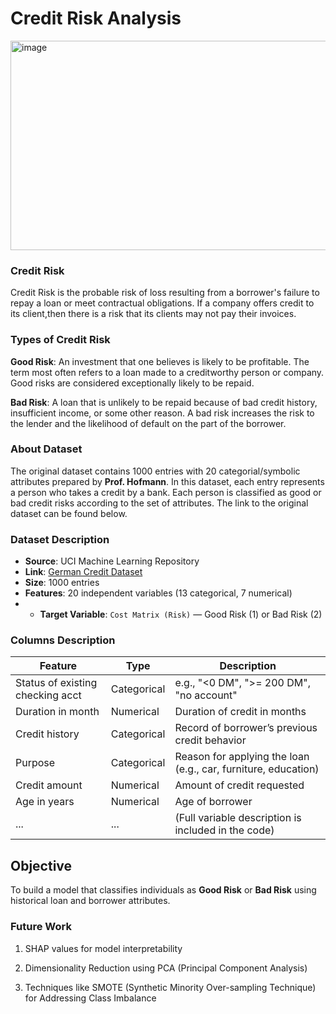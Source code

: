# Credit Risk Analysis
<img width="730" height="335" alt="image" src="https://github.com/user-attachments/assets/72ef46c0-fb93-44c5-b63c-cc8ffc9ad759" />


### Credit Risk
Credit Risk is the probable risk of loss resulting from a borrower's failure to repay a loan or meet contractual obligations. If a company offers credit to its client,then there is a risk that its clients may not pay their invoices.

### Types of Credit Risk
**Good Risk**: An investment that one believes is likely to be profitable. The term most often refers to a loan made to a creditworthy person or company. Good risks are considered exceptionally likely to be repaid.

**Bad Risk**: A loan that is unlikely to be repaid because of bad credit history, insufficient income, or some other reason. A bad risk increases the risk to the lender and the likelihood of default on the part of the borrower.

### About Dataset

The original dataset contains 1000 entries with 20 categorial/symbolic attributes prepared by **Prof. Hofmann**. In this dataset, each entry represents a person who takes a credit by a bank. Each person is classified as good or bad credit risks according to the set of attributes. The link to the original dataset can be found below.

### Dataset Description

- **Source**: UCI Machine Learning Repository  
- **Link**: [German Credit Dataset](https://archive.ics.uci.edu/dataset/144/statlog+german+credit+data)  
- **Size**: 1000 entries  
- **Features**: 20 independent variables (13 categorical, 7 numerical)
- - **Target Variable**: `Cost Matrix (Risk)` — Good Risk (1) or Bad Risk (2)  


### Columns Description


| Feature                          | Type       | Description                                                                 |
|----------------------------------|------------|-----------------------------------------------------------------------------|
| Status of existing checking acct| Categorical| e.g., "<0 DM", ">= 200 DM", "no account"                                   |
| Duration in month               | Numerical  | Duration of credit in months                                               |
| Credit history                  | Categorical| Record of borrower’s previous credit behavior                              |
| Purpose                         | Categorical| Reason for applying the loan (e.g., car, furniture, education)             |
| Credit amount                   | Numerical  | Amount of credit requested                                                 |
| Age in years                    | Numerical  | Age of borrower                                                            |
| ...                             | ...        | (Full variable description is included in the code)                        |




## Objective

To build a model that classifies individuals as **Good Risk** or **Bad Risk** using historical loan and borrower attributes.


### Future Work


1. SHAP values for model interpretability

3. Dimensionality Reduction using PCA (Principal Component Analysis)

4. Techniques like SMOTE (Synthetic Minority Over-sampling Technique) for Addressing Class Imbalance 

